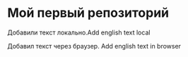 ﻿# Мой первый репозиторий

Добавили текст локально.Add english text local

Добавил текст через браузер. Add english text in browser
